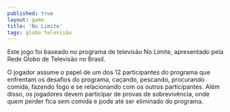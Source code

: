 ```yaml
---
published: true
layout: game
title: 'No Limite'
tags: globo televisão
---
```

Este jogo foi baseado no programa de televisão No Limite, apresentado pela Rede Globo de Televisão no Brasil.

 <a href="{{ site.baseurl }}/wp-content/uploads/2005/09/nolimite2.jpg">
</a>
 


O jogador assume o papel de um dos 12 participantes do programa que enfrentam os desafios do programa, caçando, pescando, procurando comida, fazendo fogo e se relacionando com os outros participantes. Além disso, os jogadores devem participar de provas de sobrevivência, onde quem perder fica sem comida e pode até ser eliminado do programa.




